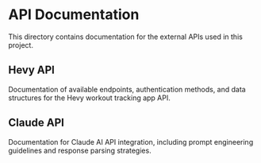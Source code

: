 # API Documentation

This directory contains documentation for the external APIs used in this project.

## Hevy API

Documentation of available endpoints, authentication methods, and data structures for the Hevy workout tracking app API.

## Claude API

Documentation for Claude AI API integration, including prompt engineering guidelines and response parsing strategies.
